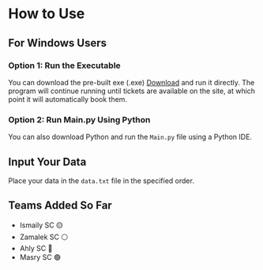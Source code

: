 # How to Use

## For Windows Users

### Option 1: Run the Executable
You can download the pre-built exe (.exe) [Download](https://github.com/0x880/Auto-Booking-Tazkarti-Ticket/releases/download/0.5/Tazkarti.com.Auto.Booking.V0.5.rar) and run it directly. The program will continue running until tickets are available on the site, at which point it will automatically book them.

### Option 2: Run Main.py Using Python
You can also download Python and run the `Main.py` file using a Python IDE.

## Input Your Data
Place your data in the `data.txt` file in the specified order.

## Teams Added So Far
- Ismaily SC 🟡
- Zamalek SC ⚪
- Ahly SC 🔴
- Masry SC 🟢
